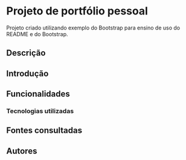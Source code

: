 # Projeto de portfólio pessoal

Projeto criado utilizando exemplo do Bootstrap para ensino de uso do README e do Bootstrap.

## Descrição

## Introdução

## Funcionalidades 

### Tecnologias utilizadas

## Fontes consultadas

## Autores